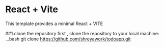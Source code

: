 # React + Vite

This template provides a minimal React + VITE

##1.clone the repository
first , clone the repository to your local machine:
...bash
git clone https://github.com/shreyawork/todoapp.git